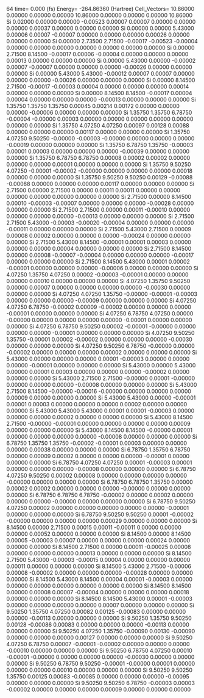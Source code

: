 64 
   time=    0.000 (fs)  Energy= -264.86360 (Hartree) Cell_Vectors= 10.86000  0.00000  0.00000  0.00000 10.86000  0.00000  0.00000  0.00000 10.86000 
  Si    0.02000  0.00000  0.00000  -0.00523  0.00007  0.00007  0.00000  0.00000  0.00000   0.00037  0.00000  0.00000  0.00000
  Si    0.00000  0.00000  5.43000   0.00006  0.00007 -0.00007  0.00000  0.00000  0.00000   0.00026  0.00000  0.00000  0.00000
  Si    0.00000  2.73500  2.71500  -0.00017 -0.00523 -0.00004  0.00000  0.00000  0.00000   0.00000  0.00000  0.00000  0.00000
  Si    0.00000  2.71500  8.14500  -0.00017  0.00006 -0.00004  0.00000  0.00000  0.00000   0.00013  0.00000  0.00000  0.00000
  Si    0.00000  5.43000  0.00000  -0.00002  0.00007 -0.00007  0.00000  0.00000  0.00000  -0.00026  0.00000  0.00000  0.00000
  Si    0.00000  5.43000  5.43000  -0.00012  0.00007  0.00007  0.00000  0.00000  0.00000  -0.00026  0.00000  0.00000  0.00000
  Si    0.00000  8.14500  2.71500  -0.00017 -0.00003  0.00004  0.00000  0.00000  0.00000   0.00014  0.00000  0.00000  0.00000
  Si    0.00000  8.14500  8.14500  -0.00017  0.00004  0.00004  0.00000  0.00000  0.00000  -0.00013  0.00000  0.00000  0.00000
  Si    1.35750  1.35750  1.35750   0.00045  0.00214  0.00172  0.00000  0.00000  0.00000  -0.00006  0.00000  0.00000  0.00000
  Si    1.35750  1.35750  6.78750  -0.00004 -0.00000  0.00003  0.00000  0.00000  0.00000   0.00000  0.00000  0.00000  0.00000
  Si    1.35750  4.07250  4.07250   0.00097  0.00128  0.00088  0.00000  0.00000  0.00000   0.00117  0.00000  0.00000  0.00000
  Si    1.35750  4.07250  9.50250  -0.00000 -0.00003 -0.00000  0.00000  0.00000  0.00000  -0.00019  0.00000  0.00000  0.00000
  Si    1.35750  6.78750  1.35750  -0.00003  0.00001  0.00003  0.00000  0.00000  0.00000  -0.00039  0.00000  0.00000  0.00000
  Si    1.35750  6.78750  6.78750   0.00008  0.00002  0.00002  0.00000  0.00000  0.00000   0.00001  0.00000  0.00000  0.00000
  Si    1.35750  9.50250  4.07250  -0.00001 -0.00002 -0.00000  0.00000  0.00000  0.00000   0.00018  0.00000  0.00000  0.00000
  Si    1.35750  9.50250  9.50250   0.00129 -0.00088 -0.00088  0.00000  0.00000  0.00000   0.00117  0.00000  0.00000  0.00000
  Si    2.71500  0.00000  2.71500   0.00000  0.00011  0.00011  0.00000  0.00000  0.00000   0.00000  0.00000  0.00000  0.00000
  Si    2.71500  0.00000  8.14500   0.00010 -0.00003 -0.00007  0.00000  0.00000  0.00000  -0.00028  0.00000  0.00000  0.00000
  Si    2.71500  2.71500  0.00000   0.00011 -0.00010  0.00000  0.00000  0.00000  0.00000  -0.00013  0.00000  0.00000  0.00000
  Si    2.71500  2.71500  5.43000  -0.00003 -0.00020 -0.00004  0.00000  0.00000  0.00000  -0.00011  0.00000  0.00000  0.00000
  Si    2.71500  5.43000  2.71500   0.00009  0.00008  0.00002  0.00000  0.00000  0.00000  -0.00024  0.00000  0.00000  0.00000
  Si    2.71500  5.43000  8.14500  -0.00001  0.00001  0.00003  0.00000  0.00000  0.00000   0.00004  0.00000  0.00000  0.00000
  Si    2.71500  8.14500  0.00000   0.00008 -0.00007 -0.00004  0.00000  0.00000  0.00000  -0.00017  0.00000  0.00000  0.00000
  Si    2.71500  8.14500  5.43000   0.00001  0.00002 -0.00001  0.00000  0.00000  0.00000  -0.00006  0.00000  0.00000  0.00000
  Si    4.07250  1.35750  4.07250   0.00002 -0.00003 -0.00001  0.00000  0.00000  0.00000   0.00010  0.00000  0.00000  0.00000
  Si    4.07250  1.35750  9.50250   0.00000  0.00007  0.00000  0.00000  0.00000  0.00000  -0.00030  0.00000  0.00000  0.00000
  Si    4.07250  4.07250  1.35750  -0.00000 -0.00001 -0.00003  0.00000  0.00000  0.00000  -0.00009  0.00000  0.00000  0.00000
  Si    4.07250  4.07250  6.78750  -0.00002  0.00009 -0.00002  0.00000  0.00000  0.00000  -0.00001  0.00000  0.00000  0.00000
  Si    4.07250  6.78750  4.07250   0.00000 -0.00000  0.00000  0.00000  0.00000  0.00000  -0.00001  0.00000  0.00000  0.00000
  Si    4.07250  6.78750  9.50250   0.00002 -0.00001 -0.00000  0.00000  0.00000  0.00000  -0.00001  0.00000  0.00000  0.00000
  Si    4.07250  9.50250  1.35750  -0.00001  0.00002 -0.00002  0.00000  0.00000  0.00000  -0.00030  0.00000  0.00000  0.00000
  Si    4.07250  9.50250  6.78750  -0.00000  0.00000 -0.00002  0.00000  0.00000  0.00000   0.00002  0.00000  0.00000  0.00000
  Si    5.43000  0.00000  0.00000   0.00000  0.00001 -0.00003  0.00000  0.00000  0.00000  -0.00001  0.00000  0.00000  0.00000
  Si    5.43000  0.00000  5.43000   0.00000  0.00001  0.00003  0.00000  0.00000  0.00000  -0.00002  0.00000  0.00000  0.00000
  Si    5.43000  2.71500  2.71500  -0.00000  0.00001 -0.00000  0.00000  0.00000  0.00000  -0.00008  0.00000  0.00000  0.00000
  Si    5.43000  2.71500  8.14500  -0.00000 -0.00016 -0.00000  0.00000  0.00000  0.00000   0.00009  0.00000  0.00000  0.00000
  Si    5.43000  5.43000  0.00000  -0.00001  0.00001  0.00003  0.00000  0.00000  0.00000   0.00002  0.00000  0.00000  0.00000
  Si    5.43000  5.43000  5.43000   0.00001  0.00001 -0.00003  0.00000  0.00000  0.00000   0.00002  0.00000  0.00000  0.00000
  Si    5.43000  8.14500  2.71500  -0.00000 -0.00001  0.00000  0.00000  0.00000  0.00000   0.00009  0.00000  0.00000  0.00000
  Si    5.43000  8.14500  8.14500  -0.00000  0.00001  0.00000  0.00000  0.00000  0.00000  -0.00008  0.00000  0.00000  0.00000
  Si    6.78750  1.35750  1.35750  -0.00002 -0.00001  0.00003  0.00000  0.00000  0.00000   0.00038  0.00000  0.00000  0.00000
  Si    6.78750  1.35750  6.78750   0.00000  0.00009  0.00002  0.00000  0.00000  0.00000  -0.00001  0.00000  0.00000  0.00000
  Si    6.78750  4.07250  4.07250   0.00001 -0.00003  0.00001  0.00000  0.00000  0.00000  -0.00008  0.00000  0.00000  0.00000
  Si    6.78750  4.07250  9.50250   0.00002  0.00008  0.00000  0.00000  0.00000  0.00000  -0.00000  0.00000  0.00000  0.00000
  Si    6.78750  6.78750  1.35750   0.00000  0.00002  0.00002  0.00000  0.00000  0.00000  -0.00000  0.00000  0.00000  0.00000
  Si    6.78750  6.78750  6.78750  -0.00002  0.00000  0.00002  0.00000  0.00000  0.00000  -0.00000  0.00000  0.00000  0.00000
  Si    6.78750  9.50250  4.07250   0.00002  0.00000  0.00000  0.00000  0.00000  0.00000  -0.00001  0.00000  0.00000  0.00000
  Si    6.78750  9.50250  9.50250   0.00001 -0.00002 -0.00000  0.00000  0.00000  0.00000   0.00029  0.00000  0.00000  0.00000
  Si    8.14500  0.00000  2.71500   0.00015  0.00011 -0.00011  0.00000  0.00000  0.00000   0.00052  0.00000  0.00000  0.00000
  Si    8.14500  0.00000  8.14500   0.00005 -0.00003  0.00007  0.00000  0.00000  0.00000   0.00024  0.00000  0.00000  0.00000
  Si    8.14500  2.71500  0.00000   0.00011 -0.00025  0.00008  0.00000  0.00000  0.00000   0.00013  0.00000  0.00000  0.00000
  Si    8.14500  2.71500  5.43000  -0.00003 -0.00015  0.00004  0.00000  0.00000  0.00000   0.00011  0.00000  0.00000  0.00000
  Si    8.14500  5.43000  2.71500  -0.00006  0.00008 -0.00002  0.00000  0.00000  0.00000  -0.00028  0.00000  0.00000  0.00000
  Si    8.14500  5.43000  8.14500   0.00004  0.00001 -0.00003  0.00000  0.00000  0.00000   0.00000  0.00000  0.00000  0.00000
  Si    8.14500  8.14500  0.00000   0.00008  0.00007 -0.00004  0.00000  0.00000  0.00000   0.00018  0.00000  0.00000  0.00000
  Si    8.14500  8.14500  5.43000   0.00001 -0.00003  0.00000  0.00000  0.00000  0.00000   0.00007  0.00000  0.00000  0.00000
  Si    9.50250  1.35750  4.07250   0.00082  0.00125 -0.00083  0.00000  0.00000  0.00000  -0.00113  0.00000  0.00000  0.00000
  Si    9.50250  1.35750  9.50250   0.00128 -0.00086  0.00083  0.00000  0.00000  0.00000  -0.00113  0.00000  0.00000  0.00000
  Si    9.50250  4.07250  1.35750  -0.00090  0.00130 -0.00090  0.00000  0.00000  0.00000   0.00127  0.00000  0.00000  0.00000
  Si    9.50250  4.07250  6.78750   0.00007 -0.00001 -0.00002  0.00000  0.00000  0.00000  -0.00010  0.00000  0.00000  0.00000
  Si    9.50250  6.78750  4.07250   0.00010 -0.00001 -0.00000  0.00000  0.00000  0.00000  -0.00030  0.00000  0.00000  0.00000
  Si    9.50250  6.78750  9.50250  -0.00001 -0.00000  0.00001  0.00000  0.00000  0.00000   0.00010  0.00000  0.00000  0.00000
  Si    9.50250  9.50250  1.35750   0.00125  0.00083 -0.00085  0.00000  0.00000  0.00000  -0.00095  0.00000  0.00000  0.00000
  Si    9.50250  9.50250  6.78750  -0.00003  0.00003 -0.00002  0.00000  0.00000  0.00000   0.00009  0.00000  0.00000  0.00000
